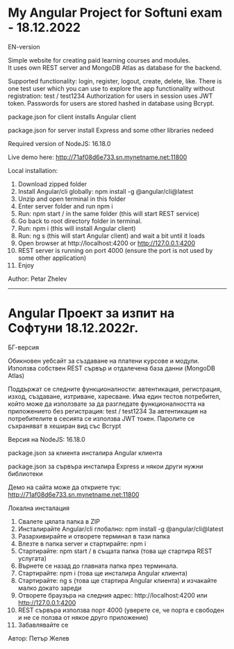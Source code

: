 # My Angular Project for Softuni exam - 18.12.2022

EN-version

Simple website for creating paid learning courses and modules.  
It uses own REST server and MongoDB Atlas as database for the backend.

Supported functionality: login, register, logout, create, delete, like. There is one test user which you can use to explore the app functionality
without registration: test / test1234
Authorization for users in session uses JWT token. Passwords for users are stored hashed in database using Bcrypt.

package.json for client installs Angular client

package.json for server install Express and some other libraries nedeed

Required version of NodeJS: 16.18.0

Live demo here: http://71af08d6e733.sn.mynetname.net:11800

Local installation:

1. Download zipped folder
2. Install Angular/cli globally: npm install -g @angular/cli@latest
3. Unzip and open terminal in this folder
4. Enter server folder and run npm i
5. Run: npm start / in the same folder (this will start REST service)
6. Go back to root directory folder in terminal.
7. Run: npm i (this will install Angular client)
8. Run: ng s (this will start Angular client) and wait a bit until it loads
9. Open browser at http://localhost:4200 or http://127.0.0.1:4200
10. REST server is running on port 4000 (ensure the port is not used by some other application)
11. Enjoy

Author: Petar Zhelev

---

# Angular Проект за изпит на Софтуни 18.12.2022г.

БГ-версия

Обикновен уебсайт за създаване на платени курсове и модули.
Използва собствен REST сървър и отдалечена база данни (MongoDB Atlas)

Поддържат се следните функционалности: автентикация, регистрация, изход, създаване, изтриване, харесване. Има един тестов потребител,
който може да използвате за да разгледате функционалността на приложението без регистрация: test / test1234
За автентикация на потребителите в сесията се използва JWT токен. Паролите се съхраняват в хеширан вид със Bcrypt

Версия на NodeJS: 16.18.0

package.json за клиента инсталира Angular клиента

package.json за сървъра инсталира Express и някои други нужни библиотеки

Демо на сайта може да откриете тук: http://71af08d6e733.sn.mynetname.net:11800

Локална инсталация

1. Свалете цялата папка в ZIP
2. Инсталирайте Angular/cli глобално: npm install -g @angular/cli@latest
3. Разархивирайте и отворете терминал в тази папка
4. Влезте в папка server и стартирайте: npm i
5. Стартирайте: npm start / в същата папка (това ще стартира REST услугата)
6. Върнете се назад до главната папка през терминала.
7. Стартирайте: npm i (това ще инсталира Angular клиента)
8. Стартирайте: ng s (това ще стартира Angular клиента) и изчакайте малко докато зареди
9. Отворете браузъра на следния адрес: http://localhost:4200 или http://127.0.0.1:4200
10. REST сървъра използва порт 4000 (уверете се, че порта е свободен и не се ползва от някое друго приложение)
11. Забавлявайте се

Автор: Петър Желев
